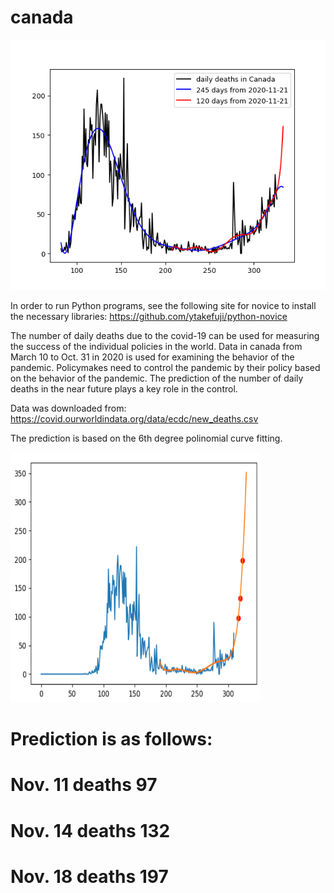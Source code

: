 # canada

<img src='canada.gif' height=400 width=600>

In order to run Python programs, see the following site for novice to install the necessary libraries:
https://github.com/ytakefuji/python-novice

The number of daily deaths due to the covid-19 can be used for measuring the success of the individual policies in the world.  Data in canada from March 10 to Oct. 31 in 2020 is used for examining the behavior of the pandemic. Policymakes need to control the pandemic by their policy based on the behavior of the pandemic. The prediction of the number of daily deaths in the near future plays a key role in the control.

Data was downloaded from:
 https://covid.ourworldindata.org/data/ecdc/new_deaths.csv

The prediction is based on the 6th degree polinomial curve fitting.

<img src='./canada.png' width=400 height=400>

# Prediction is as follows:
# Nov. 11 deaths 97
# Nov. 14 deaths 132
# Nov. 18 deaths 197
